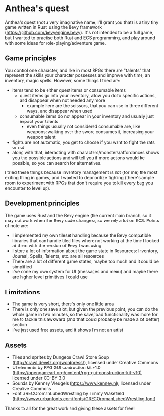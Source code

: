 # Anthea's quest

Anthea's quest (not a very imaginative name, I'll grant you that) is a tiny tiny game written in Rust, using the Bevy framework (https://github.com/bevyengine/bevy). It's not intended to be a full game, but I wanted to practise both Rust and ECS programming, and play around with some ideas for role-playing/adventure game.

## Game principles

You control one character, and like in most RPGs there are "talents" that represent the skills your character possesses and improve with time, an inventory, magic spells. However, some things I tried are:
- items tend to be either quest items or consumable items
    - quest items go into your inventory, allow you do to specific actions, and disappear when not needed any more
        - example here are the scissors, that you can use in three different ways, and disappear when used
    - consumable items do not appear in your inventory and usually just impact your talents
        - even things usually not considered consumable are, like weapons: walking over the sword consumes it, increasing your weapon talent
- fights are not automatic, you get to choose if you want to fight the rats or not
- along with that, interacting with characters/monsters/affordances shows you the possible actions and will tell you if more actions would be possible, so you can search for alternatives.

I tried these things because inventory management is not (for me) the most exiting thing in games, and I wanted to deprioritize fighting (there's ample room to experiment with RPGs that don't require you to kill every bug you encounter to level up).

## Development principles

The game uses Rust and the Bevy engine (the current main branch, so it may not work when the Bevy code changes), so we rely a lot on ECS. Points of note are:
- I implemented my own tileset handling because the Bevy compatible libraries that can handle tiled files where not working at the time I looked at them with the version of Bevy I was using
- I store a lot of information about the game state in Resources: Inventory, Journal, Spells, Talents, etc. are all resources
- There are a lot of different game states, maybe too much and it could be simplified
- I've done my own system for UI (messages and menu) and maybe there are higher level primitives I could use

## Limitations

- The game is very short, there's only one little area
- There is only one save slot, but given the previous point, you can do the whole game in two minutes, so the save/load functionality was more for me to tackle this awkward (and that could probably be made a lot better) section
- I've just used free assets, and it shows I'm not an artist

## Assets

- Tiles and sprites by Dungeon Crawl Stone Soup (http://crawl.develz.org/wordpress/), licensed under Creative Commons
- UI elements by RPG GUI contruction kit v1.0 (https://opengameart.org/content/rpg-gui-construction-kit-v10), licensed under CC-BY 3.0
- Sounds by Kenney Vleugels (https://www.kenney.nl), licensed under Creative Commons
- Font GRECOromanLubedWrestling by Timmy Wakefield (https://www.urbanfonts.com/fonts/GRECOromanLubedWrestling.font)

Thanks to all for the great work and giving these assets for free!